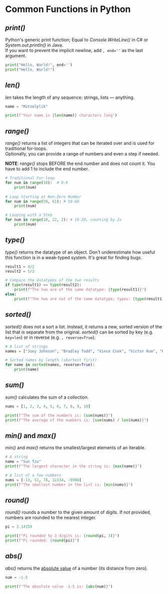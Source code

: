 # Common Functions in Python

## _print()_
Python's generic print function; Equal to _Console.WriteLine()_ in C# or _System.out.println()_ in Java. <br />
If you want to prevent the implicit newline, add `, end=''` as the last argument.

```Python
print("Hello, World!", end='')
print("Hello, World!")
```

## _len()_
_len_ takes the length of any sequence: strings, lists — anything.

```Python
name = "Mitzelplik"

print(f"Your name is {len(name)} characters long")
```

## _range()_
_range()_ returns a list of integers that can be iterated over and is used for traditional for-loops. <br />
Optionally, you can provide a range of numbers and even a step if needed.

**NOTE**: _range()_ stops BEFORE the end number and does not count it. You have to add 1 to include the end number.
```Python
# Traditional For-loop
for num in range(10):  # 0-9
    print(num)
    
# Loop Starting at Non-Zero Number
for num in range(50, 61): # 50-60
    print(num)

# Looping with a Step
for num in range(10, 22, 2): # 10-20, counting by 2s
    print(num)
```

## _type()_
_type()_ returns the datatype of an object. Don't underestimate how useful this function is in a weak-typed system. It's great for finding bugs.

```Python
result1 = 4/2
result2 = 5/2

# Compare the datatypes of the two results
if type(result1) == type(result2):
    print(f"The two are of the same datatype: {type(result1)}")
else:
    print(f"The two are not of the same datatype; types: {type(result1)}, {type(resul2)}")
```

## _sorted()_
_sorted()_ does not a sort a list. Instead, it returns a new, sorted version of the list that is separate from the original.
_sorted()_ can be sorted by key (e.g. `key=len`) or in reverse (e.g. `, reverse=True`).

```Python
# A list of strings
names = ["Joey Johnson", "Bradley Todd", "Vince Cook", "Victor Hum", "Kevin Silva"]

# Sorted names by length (shortest first)
for name in sorted(names, reverse=True):
    print(name)
```

## _sum()_
_sum()_ calculates the sum of a collection.

```Python
nums = [1, 2, 3, 4, 5, 6, 7, 8, 9, 10]

print(f"The sum of the numbers is: {sum(nums)}")
print(f"The average of the numbers is: {sum(nums) / len(nums)}")
```

## _min()_ and _max()_
_min()_ and _max()_ returns the smallest/largest elements of an iterable.

```Python
# A string
name = "Sun Tzu"
print(f"The largest character in the string is: {max(name)}")

# A list of a few numbers
nums = [-13, 51, 78, 12334, -9998]
print(f"The smallest number in the list is: {min(nums)}")
```

## _round()_
_round()_ rounds a number to the given amount of digits. If not provided, numbers are rounded to the nearest integer.

```Python
pi = 3.14159

print(f"Pi rounded to 3 digits is: {round(pi, 3)}")
print(f"Pi rounded: {round(pi)}")
```

## _abs()_
_abs()_ returns the [absolute value](https://www.mathsisfun.com/definitions/absolute-value.html) of a number (its distance from zero).

```Python
num = -1.5

print(f"The absolute value -1.5 is: {abs(num)}")
```
